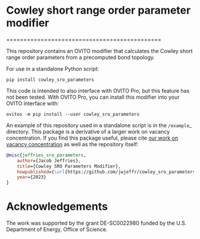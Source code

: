 # Cowley short range order parameter modifier
=============================================

This repository contains an OVITO modifier that calculates the Cowley short range order parameters from a precomputed bond topology.

For use in a standalone Python script:

``pip install cowley_sro_parameters``

This code is intended to also interface with OVITO Pro, but this feature has not been tested. With OVITO Pro, you can install this modifier into your OVITO interface with:

``ovitos -m pip install --user cowley_sro_parameters``

An example of this repository used in a standalone script is in the `/example`_ directory. This package is a derivative of a larger work on vacancy concentration. If you find this package useful, please cite [our work on vacancy concentration](https://arxiv.org/abs/2402.07324) as well as the repository itself:

```bibtex
@misc{jeffries_sro_parameters,
    author={Jacob Jeffries},
    title={Cowley SRO Parameters Modifier},
    howpublished={\url{https://github.com/jwjeffr/cowley_sro_parameters}},
    year={2023}
}
```

# Acknowledgements

The  work  was  supported  by  the  grant  DE-SC0022980 funded by the U.S. Department of Energy,  Office of Science.